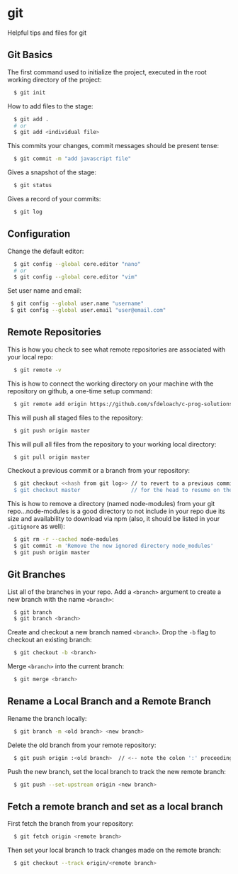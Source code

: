# git

Helpful tips and files for git

## Git Basics
The first command used to initialize the project, executed in the root working directory of the
project:
```bash
  $ git init
```
 
How to add files to the stage:
```bash
  $ git add .
  # or
  $ git add <individual file>
```
 
This commits your changes, commit messages should be present tense:
```bash
  $ git commit -m "add javascript file"
```

Gives a snapshot of the stage:
```bash
  $ git status
```

Gives a record of your commits:
```bash
  $ git log
```

## Configuration
Change the default editor:
```bash
  $ git config --global core.editor "nano"
  # or
  $ git config --global core.editor "vim"
```

Set user name and email:
```bash
 $ git config --global user.name "username"
 $ git config --global user.email "user@email.com"
```

## Remote Repositories
This is how you check to see what remote repositories are associated with your local repo:
```bash
  $ git remote -v
```

This is how to connect the working directory on your machine with the repository on github, a
one-time setup command:
```bash
  $ git remote add origin https://github.com/sfdeloach/c-prog-solutions.git
```

This will push all staged files to the repository:
```bash
  $ git push origin master
```

This will pull all files from the repository to your working local directory:
```bash
  $ git pull origin master
```

Checkout a previous commit or a branch from your repository:
```bash
  $ git checkout <<hash from git log>> // to revert to a previous commit
  $ git checkout master                // for the head to resume on the master commit
```

This is how to remove a directory (named node-modules) from your git repo...node-modules is a good
directory to not include in your repo due its size and availability to download via npm (also, it
should be listed in your `.gitignore` as well):
```bash
  $ git rm -r --cached node-modules
  $ git commit -m 'Remove the now ignored directory node_modules'
  $ git push origin master
```

## Git Branches
List all of the branches in your repo. Add a `<branch>` argument to create a new branch with the
name `<branch>`:
```bash
  $ git branch
  $ git branch <branch>
```

Create and checkout a new branch named `<branch>`. Drop the `-b` flag to checkout an existing
branch:
```bash
  $ git checkout -b <branch>
```
    
Merge `<branch>` into the current branch:
```bash
  $ git merge <branch>
```

## Rename a Local Branch and a Remote Branch
Rename the branch locally:
```bash
  $ git branch -m <old branch> <new branch>
```
    
Delete the old branch from your remote repository:
```bash
  $ git push origin :<old branch>  // <-- note the colon ':' preceeding the name of the old branch
```
    
Push the new branch, set the local branch to track the new remote branch:
```bash
  $ git push --set-upstream origin <new branch>
```

## Fetch a remote branch and set as a local branch
First fetch the branch from your repository:
```bash
  $ git fetch origin <remote branch>
```
    
Then set your local branch to track changes made on the remote branch:
```bash
  $ git checkout --track origin/<remote branch>
```
